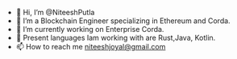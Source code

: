- 👋 Hi, I’m @NiteeshPutla
- 👀 I’m a Blockchain Engineer specializing in Ethereum and Corda.
- 🌱 I’m currently working on Enterprise Corda.
- 💞️ Present languages Iam working with are Rust,Java, Kotlin.
- 📫 How to reach me niteeshjoyal@gmail.com

<!---
NiteeshPutla/NiteeshPutla is a ✨ special ✨ repository because its `README.md` (this file) appears on your GitHub profile.
You can click the Preview link to take a look at your changes.
--->
